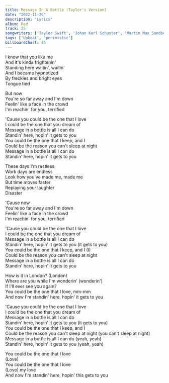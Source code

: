 ```yaml
---
title: Message In A Bottle (Taylor's Version)
date: "2022-11-20"
description: "Lyrics"
album: Red
track: 25
songwriters: ['Taylor Swift', 'Johan Karl Schuster', 'Martin Max Sandberg']
tags: ['Upbeat', 'pesimistic']
billboardChart: 45
---
```

<p className="verse-one">
I know that you like me <br />
And it's kinda frightenin' <br />
Standing here waitin', waitin' <br />
And I became hypnotized <br />
By freckles and bright eyes <br />
Tongue tied <br />
</p>
<p className="pre-chorus">
But now <br />
You're so far away and I'm down <br />
Feelin' like a face in the crowd <br />
I'm reachin' for you, terrified <br />
</p>
<p className="chorus">
'Cause you could be the one that I love <br />
I could be the one that you dream of <br />
Message in a bottle is all I can do <br />
Standin' here, hopin' it gets to you <br />
You could be the one that I keep, and I <br />
Could be the reason you can't sleep at night <br />
Message in a bottle is all I can do <br />
Standin' here, hopin' it gets to you <br />
</p>
<p className="verse-two">
These days I'm restless <br />
Work days are endless <br />
Look how you've made me, made me <br />
But time moves faster <br />
Replaying your laughter <br />
Disaster <br />
</p>
<p className="pre-chorus">
'Cause now <br />
You're so far away and I'm down <br />
Feelin' like a face in the crowd <br />
I'm reachin' for you, terrified <br />
</p>
<p className="chorus">
'Cause you could be the one that I love <br />
I could be the one that you dream of <br />
Message in a bottle is all I can do <br />
Standin' here, hopin' it gets to you (it gets to you) <br />
You could be the one that I keep, and I (I) <br />
Could be the reason you can't sleep at night <br />
Message in a bottle is all I can do <br />
Standin' here, hopin' it gets to you <br />
</p>
<p className="bridge">
How is it in London? (London) <br />
Where are you while I'm wonderin' (wonderin') <br />
If I'll ever see you again? <br />
You could be the one that I love, mm-mm <br />
And now I'm standin' here, hopin' it gets to you <br />
</p>
<p className="chorus">
'Cause you could be the one that I love <br />
I could be the one that you dream of <br />
Message in a bottle is all I can do <br />
Standin' here, hopin' it gets to you (it gets to you) <br />
You could be the one that I keep, and I <br />
Could be the reason you can't sleep at night (you can't sleep at night) <br />
Message in a bottle is all I can do (yeah, yeah) <br />
Standin' here, hopin' it gets to you (yeah, yeah) <br />
</p>
<p className="outro">
You could be the one that I love <br />
(Love) <br />
You could be the one that I love <br />
(Love) my love <br />
And now I'm standin' here, hopin' this gets to you <br />
</p>
